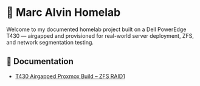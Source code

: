 # 🧪 Marc Alvin Homelab

Welcome to my documented homelab project built on a Dell PowerEdge T430 — airgapped and provisioned for real-world server deployment, ZFS, and network segmentation testing.

## 🔗 Documentation

- [T430 Airgapped Proxmox Build – ZFS RAID1](t430-airgapped-homelab.md)
